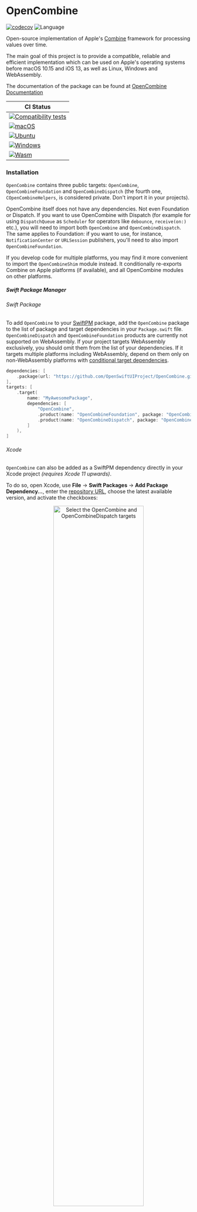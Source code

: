 # OpenCombine
[![codecov](https://codecov.io/gh/OpenSwiftUIProject/OpenCombine/graph/badge.svg?token=BJSI3J7RZQ)](https://codecov.io/gh/OpenSwiftUIProject/OpenCombine)
![Language](https://img.shields.io/badge/Swift-5.9-orange.svg)

Open-source implementation of Apple's [Combine](https://developer.apple.com/documentation/combine) framework for processing values over time.

The main goal of this project is to provide a compatible, reliable and efficient implementation which can be used on Apple's operating systems before macOS 10.15 and iOS 13, as well as Linux, Windows and WebAssembly.

The documentation of the package can be found at [OpenCombine Documentation](https://swiftpackageindex.com/OpenSwiftUIProject/OpenCombine/main/documentation/OpenCombine)

| **CI Status** |
|---|
|[![Compatibility tests](https://github.com/OpenSwiftUIProject/OpenCombine/actions/workflows/compatibility_tests.yml/badge.svg)](https://github.com/OpenSwiftUIProject/OpenCombine/actions/workflows/compatibility_tests.yml)|
|[![macOS](https://github.com/OpenSwiftUIProject/OpenCombine/actions/workflows/macos.yml/badge.svg)](https://github.com/OpenSwiftUIProject/OpenCombine/actions/workflows/macos.yml)|
|[![Ubuntu](https://github.com/OpenSwiftUIProject/OpenCombine/actions/workflows/ubuntu.yml/badge.svg)](https://github.com/OpenSwiftUIProject/OpenCombine/actions/workflows/ubuntu.yml)|
|[![Windows](https://github.com/OpenSwiftUIProject/OpenCombine/actions/workflows/windows.yml/badge.svg)](https://github.com/OpenSwiftUIProject/OpenCombine/actions/workflows/windows.yml)|
|[![Wasm](https://github.com/OpenSwiftUIProject/OpenCombine/actions/workflows/wasm.yml/badge.svg)](https://github.com/OpenSwiftUIProject/OpenCombine/actions/workflows/wasm.yml)|


### Installation
`OpenCombine` contains three public targets: `OpenCombine`, `OpenCombineFoundation` and `OpenCombineDispatch` (the fourth one, `COpenCombineHelpers`, is considered private. Don't import it in your projects).

OpenCombine itself does not have any dependencies. Not even Foundation or Dispatch. If you want to use OpenCombine with Dispatch (for example for using `DispatchQueue` as `Scheduler` for operators like `debounce`, `receive(on:)` etc.), you will need to import both `OpenCombine` and `OpenCombineDispatch`. The same applies to Foundation: if you want to use, for instance, `NotificationCenter` or `URLSession` publishers, you'll need to also import `OpenCombineFoundation`.

If you develop code for multiple platforms, you may find it more convenient to import the
`OpenCombineShim` module instead. It conditionally re-exports Combine on Apple platforms (if
available), and all OpenCombine modules on other platforms.

##### Swift Package Manager

###### Swift Package
To add `OpenCombine` to your [SwiftPM](https://swift.org/package-manager/) package, add the `OpenCombine` package to the list of package and target dependencies in your `Package.swift` file. `OpenCombineDispatch` and `OpenCombineFoundation` products are currently not supported on WebAssembly. If your project targets WebAssembly exclusively, you should omit them from the list of your dependencies. If it targets multiple platforms including WebAssembly, depend on them only on non-WebAssembly platforms with [conditional target dependencies](https://github.com/apple/swift-evolution/blob/main/proposals/0273-swiftpm-conditional-target-dependencies.md).

```swift
dependencies: [
    .package(url: "https://github.com/OpenSwiftUIProject/OpenCombine.git", from: "0.14.0")
],
targets: [
    .target(
        name: "MyAwesomePackage",
        dependencies: [
            "OpenCombine",
            .product(name: "OpenCombineFoundation", package: "OpenCombine"),
            .product(name: "OpenCombineDispatch", package: "OpenCombine")
        ]
    ),
]
```

###### Xcode
`OpenCombine` can also be added as a SwiftPM dependency directly in your Xcode project *(requires Xcode 11 upwards)*.

To do so, open Xcode, use **File** → **Swift Packages** → **Add Package Dependency…**, enter the [repository URL](https://github.com/OpenSwiftUIProject/OpenCombine.git), choose the latest available version, and activate the checkboxes:

<p align="center">
<img alt="Select the OpenCombine and OpenCombineDispatch targets" 
	src="https://user-images.githubusercontent.com/16309982/67618468-bd379f80-f7f8-11e9-917f-e76e878a1aee.png" width="70%">
</p>

#### Debugger Support

The file `opencombine_lldb.py`  defines some `lldb` type summaries for easier debugging. These type summaries improve the way `lldb` and Xcode display some OpenCombine values.

To use `opencombine_lldb.py`, figure out its full path. Let's say the full path is `~/projects/OpenSwiftUIProject/OpenCombine_lldb.py`. Then the following statement to your `~/.lldbinit` file:

    command script import ~/projects/OpenSwiftUIProject/OpenCombine_lldb.py

Currently, `opencombine_lldb.py` defines type summaries for these types:

- `Subscribers.Demand`
- That's all for now.

### Contributing

See [CONTRIBUTING.md](CONTRIBUTING.md).
